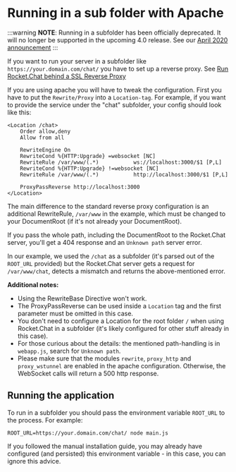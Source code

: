 # Running in a sub folder with Apache

:::warning
**NOTE**: Running in a subfolder has been officially deprecated. It will no longer be supported in the upcoming 4.0 release. See our [April 2020 announcement](https://forums.rocket.chat/t/support-for-installation-in-subdirectory-will-be-discontinued/6371)
:::

If you want to run your server in a subfolder like `https://your.domain.com/chat/` you have to set up a reverse proxy. See [Run Rocket.Chat behind a SSL Reverse Proxy](../configuring-ssl-reverse-proxy.md)

If you are using apache you will have to tweak the configuration. First you have to put the `Rewrite/Proxy` into a `Location-tag`. For example, if you want to provide the service under the "chat" subfolder, your config should look like this:

```apacheconf
<Location /chat>
    Order allow,deny
    Allow from all

    RewriteEngine On
    RewriteCond %{HTTP:Upgrade} =websocket [NC]
    RewriteRule /var/www/(.*)           ws://localhost:3000/$1 [P,L]
    RewriteCond %{HTTP:Upgrade} !=websocket [NC]
    RewriteRule /var/www/(.*)           http://localhost:3000/$1 [P,L]

    ProxyPassReverse http://localhost:3000
</Location>
```

The main difference to the standard reverse proxy configuration is an additional RewriteRule, `/var/www` in the example, which must be changed to your DocumentRoot (if it's not already your DocumentRoot).

If you pass the whole path, including the DocumentRoot to the Rocket.Chat server, you'll get a 404 response and an `Unknown path` server error.

In our example, we used the `/chat` as a subfolder (it's parsed out of the `ROOT_URL` provided) but the Rocket.Chat server gets a request for `/var/www/chat`, detects a mismatch and returns the above-mentioned error.

**Additional notes:**

* Using the RewriteBase Directive won't work.
* The ProxyPassReverse can be used inside a `Location` tag and the first parameter must be omitted in this case.
* You don't need to configure a Location for the root folder `/` when using Rocket.Chat in a subfolder (it's likely configured for other stuff already in this case).
* For those curious about the details: the mentioned path-handling is in `webapp.js`, search for `Unknown path`.
* Please make sure that the modules `rewrite`, `proxy_http` and `proxy_wstunnel` are enabled in the apache configuration. Otherwise, the WebSocket calls will return a 500 http response.

## Running the application

To run in a subfolder you should pass the environment variable `ROOT_URL` to the process. For example:

```
ROOT_URL=https://your.domain.com/chat/ node main.js
```

If you followed the manual installation guide, you may already have configured (and persisted) this environment variable - in this case, you can ignore this advice.
